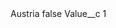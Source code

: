 <?xml version="1.0" encoding="UTF-8"?>
<CustomMetadata xmlns="http://soap.sforce.com/2006/04/metadata" xmlns:xsi="http://www.w3.org/2001/XMLSchema-instance" xmlns:xsd="http://www.w3.org/2001/XMLSchema">
    <label>Austria</label>
    <protected>false</protected>
    <values>
        <field>Value__c</field>
        <value xsi:type="xsd:string">1</value>
    </values>
</CustomMetadata>
